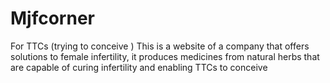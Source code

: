 # Mjfcorner
For TTCs (trying to conceive )
This is a website of a company that offers solutions to female infertility, it produces medicines from natural herbs that are capable of curing infertility and enabling TTCs to conceive
